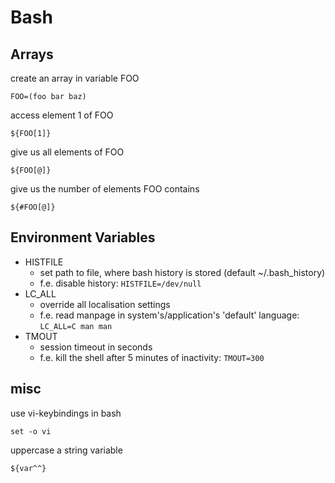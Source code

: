 # Bash
## Arrays
create an array in variable FOO
```
FOO=(foo bar baz)
```
access element 1 of FOO
```
${FOO[1]}
```
give us all elements of FOO
```
${FOO[@]}
```
give us the number of elements FOO contains
```
${#FOO[@]}
```

## Environment Variables
- HISTFILE
    - set path to file, where bash history is stored (default ~/.bash\_history)
    - f.e. disable history: `HISTFILE=/dev/null`
- LC\_ALL
    - override all localisation settings
    - f.e. read manpage in system's/application's 'default' language: `LC_ALL=C man man`
- TMOUT
    - session timeout in seconds
    - f.e. kill the shell after 5 minutes of inactivity: `TMOUT=300`

## misc
use vi-keybindings in bash
```
set -o vi
```
uppercase a string variable
```
${var^^}
```
